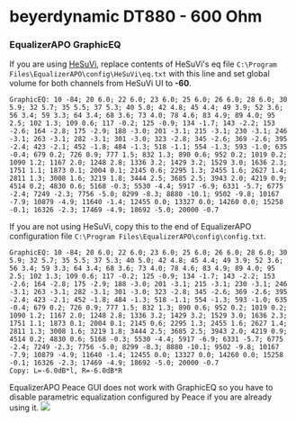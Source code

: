 # beyerdynamic DT880 - 600 Ohm
### EqualizerAPO GraphicEQ
If you are using [HeSuVi](https://sourceforge.net/projects/hesuvi/), replace contents of HeSuVi's eq file `C:\Program Files\EqualizerAPO\config\HeSuVi\eq.txt` with this line and set global volume for both channels from HeSuVi UI to **-60**.
```
GraphicEQ: 10 -84; 20 6.0; 22 6.0; 23 6.0; 25 6.0; 26 6.0; 28 6.0; 30 5.9; 32 5.7; 35 5.5; 37 5.3; 40 5.0; 42 4.8; 45 4.4; 49 3.9; 52 3.6; 56 3.4; 59 3.3; 64 3.4; 68 3.6; 73 4.0; 78 4.6; 83 4.9; 89 4.0; 95 2.5; 102 1.3; 109 0.6; 117 -0.2; 125 -0.9; 134 -1.7; 143 -2.2; 153 -2.6; 164 -2.8; 175 -2.9; 188 -3.0; 201 -3.1; 215 -3.1; 230 -3.1; 246 -3.1; 263 -3.1; 282 -3.1; 301 -3.0; 323 -2.8; 345 -2.6; 369 -2.6; 395 -2.4; 423 -2.1; 452 -1.8; 484 -1.3; 518 -1.1; 554 -1.3; 593 -1.0; 635 -0.4; 679 0.2; 726 0.9; 777 1.5; 832 1.3; 890 0.6; 952 0.2; 1019 0.2; 1090 1.2; 1167 2.0; 1248 2.8; 1336 3.2; 1429 3.2; 1529 3.0; 1636 2.3; 1751 1.1; 1873 0.1; 2004 0.1; 2145 0.6; 2295 1.3; 2455 1.6; 2627 1.4; 2811 1.3; 3008 1.6; 3219 1.8; 3444 2.5; 3685 2.5; 3943 2.0; 4219 0.9; 4514 0.2; 4830 0.6; 5168 -0.3; 5530 -4.4; 5917 -6.9; 6331 -5.7; 6775 -2.4; 7249 -2.3; 7756 -5.0; 8299 -8.3; 8880 -10.1; 9502 -9.8; 10167 -7.9; 10879 -4.9; 11640 -1.4; 12455 0.0; 13327 0.0; 14260 0.0; 15258 -0.1; 16326 -2.3; 17469 -4.9; 18692 -5.0; 20000 -0.7
```
If you are not using HeSuVi, copy this to the end of EqualizerAPO configuration file `C:\Program Files\EqualizerAPO\config\config.txt`.
```
GraphicEQ: 10 -84; 20 6.0; 22 6.0; 23 6.0; 25 6.0; 26 6.0; 28 6.0; 30 5.9; 32 5.7; 35 5.5; 37 5.3; 40 5.0; 42 4.8; 45 4.4; 49 3.9; 52 3.6; 56 3.4; 59 3.3; 64 3.4; 68 3.6; 73 4.0; 78 4.6; 83 4.9; 89 4.0; 95 2.5; 102 1.3; 109 0.6; 117 -0.2; 125 -0.9; 134 -1.7; 143 -2.2; 153 -2.6; 164 -2.8; 175 -2.9; 188 -3.0; 201 -3.1; 215 -3.1; 230 -3.1; 246 -3.1; 263 -3.1; 282 -3.1; 301 -3.0; 323 -2.8; 345 -2.6; 369 -2.6; 395 -2.4; 423 -2.1; 452 -1.8; 484 -1.3; 518 -1.1; 554 -1.3; 593 -1.0; 635 -0.4; 679 0.2; 726 0.9; 777 1.5; 832 1.3; 890 0.6; 952 0.2; 1019 0.2; 1090 1.2; 1167 2.0; 1248 2.8; 1336 3.2; 1429 3.2; 1529 3.0; 1636 2.3; 1751 1.1; 1873 0.1; 2004 0.1; 2145 0.6; 2295 1.3; 2455 1.6; 2627 1.4; 2811 1.3; 3008 1.6; 3219 1.8; 3444 2.5; 3685 2.5; 3943 2.0; 4219 0.9; 4514 0.2; 4830 0.6; 5168 -0.3; 5530 -4.4; 5917 -6.9; 6331 -5.7; 6775 -2.4; 7249 -2.3; 7756 -5.0; 8299 -8.3; 8880 -10.1; 9502 -9.8; 10167 -7.9; 10879 -4.9; 11640 -1.4; 12455 0.0; 13327 0.0; 14260 0.0; 15258 -0.1; 16326 -2.3; 17469 -4.9; 18692 -5.0; 20000 -0.7
Copy: L=-6.0dB*l, R=-6.0dB*R
```
EqualizerAPO Peace GUI does not work with GraphicEQ so you have to disable parametric equalization configured by Peace if you are already using it.
![](https://raw.githubusercontent.com/jaakkopasanen/AutoEq/master/results/Sonoma%20Model%20One/headphoncecom/onear/beyerdynamic%20DT880%20-%20600%20Ohm/beyerdynamic%20DT880%20-%20600%20Ohm.png)

